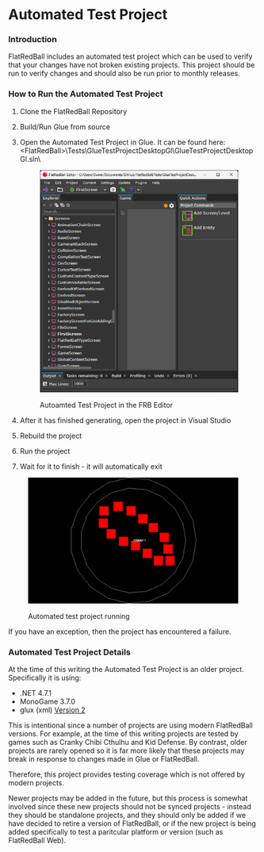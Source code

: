 # Automated Test Project

### Introduction

FlatRedBall includes an automated test project which can be used to verify that your changes have not broken existing projects. This project should be run to verify changes and should also be run prior to monthly releases.

### How to Run the Automated Test Project

1. Clone the FlatRedBall Repository
2. Build/Run Glue from source
3.  Open the Automated Test Project in Glue. It can be found here: \<FlatRedBall>\Tests\GlueTestProjectDesktopGl\GlueTestProjectDesktopGl.sln\


    <figure><img src="../.gitbook/assets/image (3).png" alt=""><figcaption><p>Autoamted Test Project in the FRB Editor</p></figcaption></figure>
4. After it has finished generating, open the project in Visual Studio
5. Rebuild the project
6. Run the project
7. Wait for it to finish - it will automatically exit

<figure><img src="../.gitbook/assets/07_07 50 13.gif" alt=""><figcaption><p>Automated test project running</p></figcaption></figure>

If you have an exception, then the project has encountered a failure.

### Automated Test Project Details

At the time of this writing the Automated Test Project is an older project. Specifically it is using:

* .NET 4.7.1
* MonoGame 3.7.0
* glux (xml) [Version 2](../glue-reference/glujglux.md)

This is intentional since a number of projects are using modern FlatRedBall versions. For example, at the time of this writing projects are tested by games such as Cranky Chibi Cthulhu and Kid Defense. By contrast, older projects are rarely opened so it is far more likely that these projects may break in response to changes made in Glue or FlatRedBall.

Therefore, this project provides testing coverage which is not offered by modern projects.

Newer projects may be added in the future, but this process is somewhat involved since these new projects should not be synced projects - instead they should be standalone projects, and they should only be added if we have decided to retire a version of FlatRedBall, or if the new project is being added specifically to test a paritcular platform or version (such as FlatRedBall Web).
